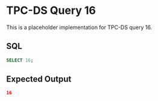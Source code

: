 # TPC-DS Query 16

This is a placeholder implementation for TPC-DS query 16.

## SQL
```sql
SELECT 16;
```

## Expected Output
```json
16
```
